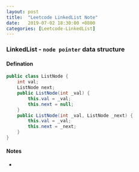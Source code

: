 ```yaml
---
layout: post
title:  "Leetcode LinkedList Note"
date:   2019-07-02 18:30:00 +0800
categories: [Leetcode-LinkedList]
---
```

### LinkedList - `node pointer` data structure

#### Defination

```java
public class ListNode {
    int val;
    ListNode next;
    public ListNode(int _val) {
        this.val = _val;
        this.next = null;
    }
    public ListNode(int _val, ListNode _next) {
        this.val = _val;
        this.next = _next;
    }
}
```
#### Notes
- 